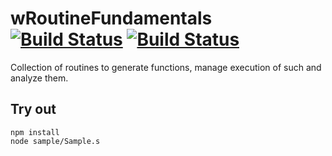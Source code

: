 
# wRoutineFundamentals [![Build Status](https://travis-ci.org/Wandalen/wRoutineFundamentals.svg?branch=master)](https://travis-ci.org/Wandalen/wRoutineFundamentals) [![Build Status](https://ci.appveyor.com/api/projects/status/github/Wandalen/wroutinefundamentals)](https://ci.appveyor.com/project/Wandalen/wroutinefundamentals)

Collection of routines to generate functions, manage execution of such and analyze them.

## Try out
```
npm install
node sample/Sample.s
```




